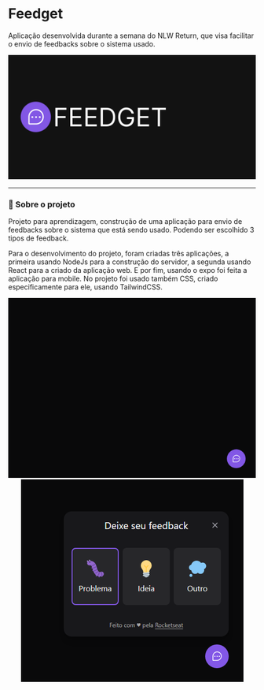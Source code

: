 # Feedget

Aplicação desenvolvida durante a semana do NLW Return, que visa facilitar o envio de feedbacks sobre o sistema usado.

<p align="center">
   <img src="https://github.com/fanuelcouto99/Feedback-Widget/blob/main/img/feedget.png" width="900">
</p>

<hr>

### :scroll: Sobre o projeto

<p>Projeto para aprendizagem, construção de uma aplicação para envio de feedbacks sobre o sistema que está sendo usado. Podendo ser escolhido 3 tipos de feedback.</p>
<p>Para o desenvolvimento do projeto, foram criadas três aplicações, a primeira usando NodeJs para a construção do servidor, a segunda usando React para a criado da aplicação web. E por fim, usando o expo foi feita a aplicação para mobile.
No projeto foi usado também CSS, criado especificamente para ele, usando TailwindCSS.</p>

<p align="center">
   <img src="https://github.com/fanuelcouto99/Feedback-Widget/blob/main/img/botao.png">
   <img src="https://github.com/fanuelcouto99/Feedback-Widget/blob/main/img/openFeedback.png">
</p>